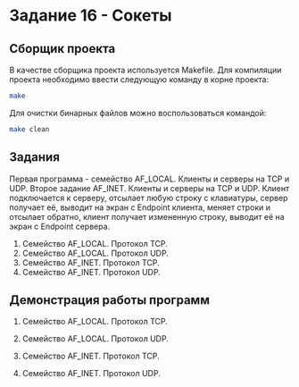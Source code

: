 # Задание 16 - Сокеты 
## Сборщик проекта
В качестве сборщика проекта используется Makefile. Для компиляции проекта необходимо ввести следующую команду в корне проекта:
``` bash
make
```
Для очистки бинарных файлов можно воспользоваться командой:
``` bash
make clean
```

## Задания
Первая программа - семейство AF_LOCAL. Клиенты и серверы на TCP и UDP.
Второе задание AF_INET. Клиенты и серверы на TCP и UDP.
Клиент подключается к серверу, отсылает любую строку с клавиатуры, сервер получает её, выводит на экран с Endpoint клиента, меняет строки и отсылает обратно, клиент получает измененную строку, выводит её на экран с Endpoint сервера.
1) Семейство AF_LOCAL. Протокол TCP. 
2) Семейство AF_LOCAL. Протокол UDP.
3) Семейство AF_INET. Протокол TCP.
4) Семейство AF_INET. Протокол UDP.

## Демонстрация работы программ
1) Семейство AF_LOCAL. Протокол TCP.

2) Семейство AF_LOCAL. Протокол UDP.

3) Семейство AF_INET. Протокол TCP.

4) Семейство AF_INET. Протокол UDP.

